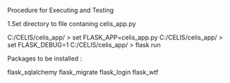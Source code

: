 Procedure for Executing and Testing

1.Set directory to file contaning celis_app.py

  C:/CELIS/celis_app/ >  set FLASK_APP=celis_app.py
  C:/CELIS/celis_app/ >  set FLASK_DEBUG=1
  C:/CELIS/celis_app/ >  flask run
  
  
  
  Packages to be installed :
  
  flask_sqlalchemy
  flask_migrate
  flask_login
  flask_wtf
  
